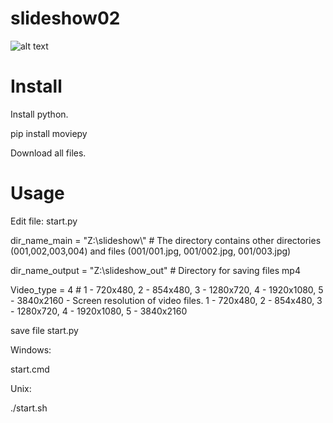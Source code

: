 # slideshow02

![alt text](test.gif "Example video")

# Install

Install python.

pip install moviepy

Download all files.

# Usage

Edit file: start.py

dir_name_main = "Z:\\slideshow\\" # The directory contains other directories (001,002,003,004) and files (001/001.jpg, 001/002.jpg, 001/003.jpg)

dir_name_output = "Z:\\slideshow_out" # Directory for saving files mp4

Video_type = 4 #  1 - 720х480, 2 - 854x480, 3 - 1280x720, 4 - 1920x1080,  5 - 3840x2160 - Screen resolution of video files.
1 - 720x480,
2 - 854x480,
3 - 1280x720,
4 - 1920x1080,
5 - 3840x2160

save file start.py

Windows:

start.cmd

Unix:

./start.sh
